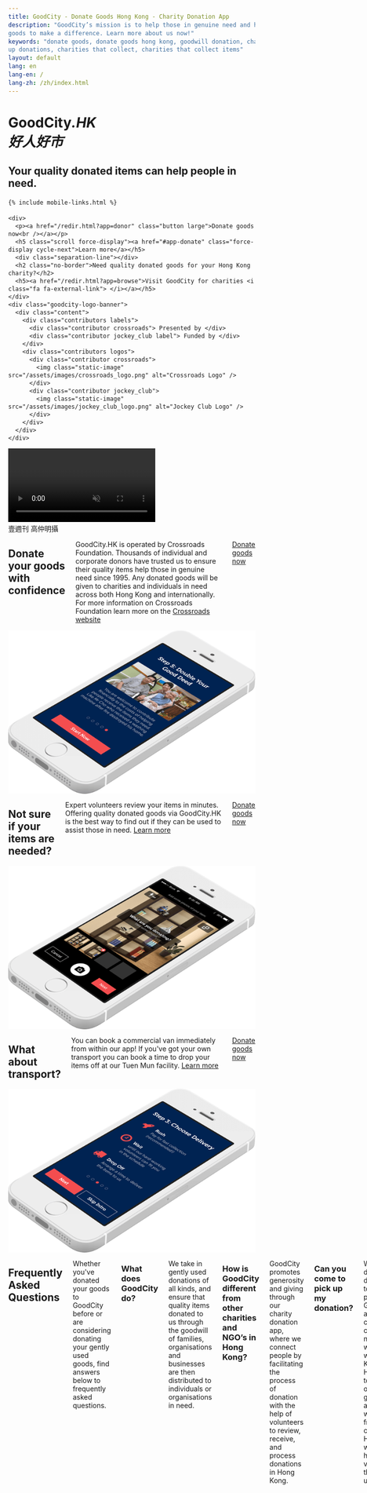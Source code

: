 ```yaml
---
title: GoodCity - Donate Goods Hong Kong - Charity Donation App
description: "GoodCity’s mission is to help those in genuine need and help individuals or organisations with donated
goods to make a difference. Learn more about us now!"
keywords: "donate goods, donate goods hong kong, goodwill donation, charity donation app hong kong, charities that pick
up donations, charities that collect, charities that collect items"
layout: default
lang: en
lang-en: /
lang-zh: /zh/index.html
---
```


<link rel="stylesheet" href="/stylesheets/index.css">

<div class="screen current" id="intro">
  <div id="intro-text">
    <h1>GoodCity<em>.HK</em><br><em class="chinese" lang="zh-hant">好人好市</em></h1>
    <h2 class="no-border">Your quality donated items can help people in need.</h2>

    {% include mobile-links.html %}

    <div>
      <p><a href="/redir.html?app=donor" class="button large">Donate goods now<br /></a></p>
      <h5 class="scroll force-display"><a href="#app-donate" class="force-display cycle-next">Learn more</a></h5>
      <div class="separation-line"></div>
      <h2 class="no-border">Need quality donated goods for your Hong Kong charity?</h2>
      <h5><a href="/redir.html?app=browse">Visit GoodCity for charities <i class="fa fa-external-link"> </i></a></h5>
    </div>
    <div class="goodcity-logo-banner">
      <div class="content">
        <div class="contributors labels">
          <div class="contributor crossroads"> Presented by </div>
          <div class="contributor jockey_club label"> Funded by </div>
        </div>
        <div class="contributors logos">
          <div class="contributor crossroads">
            <img class="static-image" src="/assets/images/crossroads_logo.png" alt="Crossroads Logo" />
          </div>
          <div class="contributor jockey_club">
            <img class="static-image" src="/assets/images/jockey_club_logo.png" alt="Jockey Club Logo" />
          </div>
        </div>
      </div>
    </div>
  </div>
  <video type="video/webm;codecs='vp8, vorbis'" class="show-for-large-up" id="video-background" preload="auto" preload
    autoplay loop muted>
    <source src="/assets/media/preview.mp4" type="video/mp4; codecs=avc1.42E01E,mp4a.40.2">
    <source src="/assets/media/preview.webm" type="video/webm; codecs=vp8,vorbis">
  </video>
  <div class="show-for-large-up" id="image-credit" lang="zh-hant">壹週刊 高仲明攝</div>
  <div class="show-for-large-up" id="video-overlay"></div>
</div>
<div class="row screen end" id="app-donate">
  <div class="large-5 medium-offset-1 medium-15 columns first">
    <h2>Donate your goods with confidence</h2>
    <p>GoodCity.HK is operated by Crossroads Foundation. Thousands of individual and corporate donors have trusted us to
      ensure their quality items help those in genuine need since 1995. Any donated goods will be given to charities and
      individuals in need across both Hong Kong and internationally. For more information on Crossroads Foundation learn
      more on the <a href="https://www.crossroads.org.hk/global-distribution/">Crossroads website</a></p>
    <p><a href="/redir.html?app=donor" class="button large">Donate goods now<br /></a></p>
  </div>
  <div class="large-9 large-offset-1 medium-15 medium-offset-1 columns second">
    <img src="/assets/images/intro-app-donate.png" alt="Intro to Donate App">
  </div>
  <div class="scroll scroll-arrow scroll-up show-for-large-up">
    <a href="#intro" class="cycle-next"><i class="fa fa-chevron-circle-up"></i></a>
  </div>
  <div class="scroll scroll-arrow scroll-down show-for-large-up">
    <a href="#app-items" class="cycle-next"><i class="fa fa-chevron-circle-down"></i></a>
  </div>
</div>
<div class="row screen" id="app-items">
  <div class="large-5 medium-offset-1 medium-15 columns first">
    <h2>Not sure if your items are needed?</h2>
    <p>Expert volunteers review your items in minutes. Offering quality donated goods via GoodCity.HK is the best way to
      find out if they can be used to assist those in need. <a href="faq.html#howdoreviewersdecide">Learn more</a></p>
    <p><a href="/redir.html?app=donor" class="button large">Donate goods now<br /></a></p>
  </div>
  <div class="large-9 large-offset-1 medium-15 medium-offset-1 columns second">
    <img src="/assets/images/intro-app-items.png" alt="Intro to Donate Items">
  </div>
  <div class="scroll scroll-arrow scroll-up show-for-large-up">
    <a href="#app-donate" class="cycle-prev"><i class="fa fa-chevron-circle-up"></i></a>
  </div>
  <div class="scroll scroll-arrow scroll-down show-for-large-up">
    <a href="#app-transport" class="cycle-next"><i class="fa fa-chevron-circle-down"></i></a>
  </div>
</div>
<div class="row screen" id="app-transport">
  <div class="large-5 medium-offset-1 medium-15 columns first">
    <h2>What about transport?</h2>
    <p>You can book a commercial van immediately from within our app! If you've got your own transport you can book a
      time to drop your items off at our Tuen Mun facility. <a href="faq.html#whattransportoptionsareavailable">Learn
        more</a></p>
    <p><a href="/redir.html?app=donor" class="button large">Donate goods now<br /></a></p>
  </div>
  <div class="large-9 large-offset-1 medium-15 medium-offset-1 columns second">
    <img src="/assets/images/intro-app-transport.png" alt="Intro to App Transport">
  </div>
  <div class="scroll scroll-arrow scroll-up show-for-large-up">
    <a href="#app-items" class="cycle-prev"><i class="fa fa-chevron-circle-up"></i></a>
  </div>
  <div class="scroll scroll-arrow scroll-down show-for-large-up">
    <a href="#app-faq" class="cycle-next"><i class="fa fa-chevron-circle-down"></i></a>
  </div>
</div>

<div class="row screen" id="app-faq">
  <div class="medium-offset-1 medium-15 columns first">
    <h2>Frequently Asked Questions</h2>
    <p>Whether you've donated your goods to GoodCity before or are considering donating your gently used goods, find
      answers below to frequently asked questions.</p>
    <h3>What does GoodCity do?</h3>
    <p>We take in gently used donations of all kinds, and ensure that quality items donated to us through the goodwill
      of families, organisations and businesses are then distributed to individuals or organisations in need.</p>
    <h3>How is GoodCity different from other charities and NGO’s in Hong Kong?</h3>
    <p>GoodCity promotes generosity and giving through our charity donation app, where we connect people by facilitating
      the process of donation with the help of volunteers to review, receive, and process donations in Hong Kong.</p>
    <h3>Can you come to pick up my donation?</h3>
    <p>We ask our donors to deliver goods to us. In the past GoodCity was among the charities that collect items no
      matter where you were in Hong Kong. However, due to the overwhelming generosity and support we received from our
      community in Hong Kong, we no longer have enough volunteers that can pick up donations.</p>
  </div>
  <div class="scroll scroll-arrow scroll-up show-for-large-up">
    <a href="#app-transport" class="cycle-prev"><i class="fa fa-chevron-circle-up"></i></a>
  </div>
</div>

<script type="application/ld+json">{
  "@context": "https://schema.org",
  "@type": "FAQPage",
  "mainEntity": [
    {
      "@type": "Question",
      "name": "What does GoodCity do?",
      "acceptedAnswer": {
        "@type": "Answer",
        "text": "We take in donations of all kinds, and ensure that quality items donated to us through the goodwill of families, organisations and businesses are then distributed to individuals or organisations in need."
      }
    },
    {
      "@type": "Question",
      "name": "How is GoodCity.HK different from other charities and NGO’s in Hong Kong?",
      "acceptedAnswer": {
        "@type": "Answer",
        "text": "GoodCity.HK promotes generosity and giving through our charity donation app, where we connect people by facilitating the process of donation with the help of volunteers to review, receive, and process donations in Hong Kong."
      }
    },
    {
      "@type": "Question",
      "name": "Can you come to pick up my donation?",
      "acceptedAnswer": {
        "@type": "Answer",
        "text": "We ask our donors to deliver goods to us. In the past GoodCity.HK was among the charities that collect items no matter where you were in Hong Kong. However, due to the overwhelming generosity and support we received from our community in Hong Kong, we no longer have enough volunteers that can pick up donations."
      }
    }
  ]
}</script>
